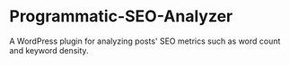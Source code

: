# Programmatic-SEO-Analyzer
A WordPress plugin for analyzing posts' SEO metrics such as word count and keyword density.
